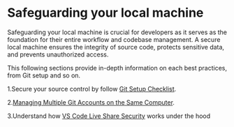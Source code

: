 # Safeguarding your local machine

Safeguarding your local machine is crucial for developers as it serves as the foundation for their entire workflow and codebase management. A secure local machine ensures the integrity of source code, protects sensitive data, and prevents unauthorized access.

This following sections provide in-depth information on each best practices, from Git setup and so on.

1.Secure your source control by follow [Git Setup Checklist](./git-setup.md).

2.[Managing Multiple Git Accounts on the Same Computer](./git-multiple-config.md).

3.Understand how [VS Code Live Share Security](./vs-code-live-share.md) works under the hood
